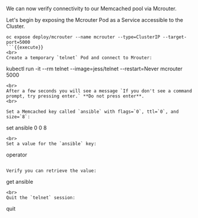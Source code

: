 We can now verify connectivity to our Memcached pool via Mcrouter.

Let's begin by exposing the Mcrouter Pod as a Service accessible to the Cluster.

```
oc expose deploy/mcrouter --name mcrouter --type=ClusterIP --target-port=5000
```{{execute}}
<br>
Create a temporary `telnet` Pod and connect to Mrouter:

```
kubectl run -it --rm telnet --image=jess/telnet --restart=Never mcrouter 5000
```{{execute}}
<br>
After a few seconds you will see a message `If you don't see a command prompt, try pressing enter.` **Do not press enter**.
<br>

Set a Memcached key called `ansible` with flags=`0`, ttl=`0`, and size=`8`:

```
set ansible 0 0 8
```{{execute}}
<br>
Set a value for the `ansible` key:

```
operator
```{{execute}}

Verify you can retrieve the value:

```
get ansible
```{{execute}}
<br>
Quit the `telnet` session:

```
quit
```{{execute}}